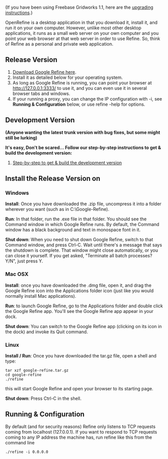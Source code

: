 (If you have been using Freebase Gridworks 1.1, here are the [upgrading instructions](http://code.google.com/p/google-refine/wiki/UpgradingTo2p0).)

OpenRefine is a desktop application in that you download it, install it, and run it on your own computer. However, unlike most other desktop applications, it runs as a small web server on your own computer and you point your web browser at that web server in order to use Refine. So, think of Refine as a personal and private web application.

## Release Version

1. [Download Google Refine here](http://code.google.com/p/google-refine/wiki/Downloads?tm=2).
2. Install it as detailed below for your operating system.
3. As long as Google Refine is running, you can point your browser at <http://127.0.0.1:3333/> to use it, and you can even use it in several browser tabs and windows.
4. If your running a proxy, you can change the IP configuration with -i, see **Running & Configuration** below, or use refine -help for options.

## Development Version

**(Anyone wanting the latest trunk version with bug fixes, but some might still be lurking)**

**It's easy, Don't be scared... Follow our step-by-step instructions to get & build the development version:**

1. [Step-by-step to get & build the development version](http://code.google.com/p/google-refine/wiki/GetDevelopmentVersion)

## Install the Release Version on

### Windows

**Install**: Once you have downloaded the .zip file, uncompress it into a folder wherever you want (such as in C:\Google-Refine).

**Run**: In that folder, run the .exe file in that folder. You should see the Command window in which Google Refine runs. By default, the Command window has a black background and text in monospace font in it.

**Shut down**: When you need to shut down Google Refine, switch to that Command window, and press Ctrl-C. Wait until there's a message that says the shutdown is complete. That window might close automatically, or you can close it yourself. If you get asked, "Terminate all batch processes? Y/N", just press Y.

### Mac OSX

**Install**: once you have downloaded the .dmg file, open it, and drag the Google Refine icon into the Applications folder icon (just like you would normally install Mac applications).

**Run**: to launch Google Refine, go to the Applications folder and double click the Google Refine app. You'll see the Google Refine app appear in your dock.

**Shut down**: You can switch to the Google Refine app (clicking on its icon in the dock) and invoke its Quit command.

### Linux

**Install / Run**: Once you have downloaded the tar.gz file, open a shell and type:

    tar xzf google-refine.tar.gz
    cd google-refine
    ./refine
this will start Google Refine and open your browser to its starting page.

**Shut down**: Press Ctrl-C in the shell.

## Running & Configuration
By default (and for security reasons) Refine only listens to TCP requests coming from localhost (127.0.0.1). If you want to respond to TCP requests coming to any IP address the machine has, run refine like this from the command line

`./refine -i 0.0.0.0`